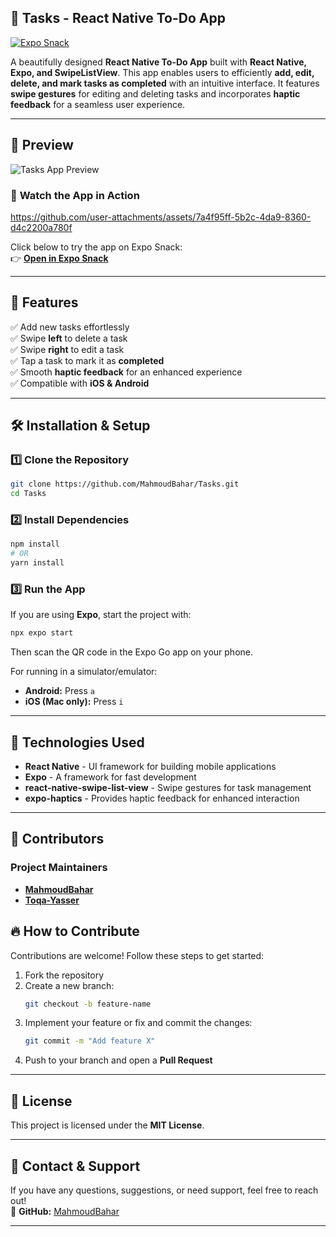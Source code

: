 
## 📝 **Tasks - React Native To-Do App**  

[![Expo Snack](https://img.shields.io/badge/Open%20in-Expo%20Snack-blue?style=for-the-badge&logo=expo)](https://snack.expo.dev/@mahmoud_bahar/tasks)

A beautifully designed **React Native To-Do App** built with **React Native, Expo, and SwipeListView**. This app enables users to efficiently **add, edit, delete, and mark tasks as completed** with an intuitive interface. 
It features **swipe gestures** for editing and deleting tasks and incorporates **haptic feedback** for a seamless user experience.  

---

## 📸 **Preview**  

![Tasks App Preview](https://via.placeholder.com/600x300?text=Tasks+App+Preview)

### 🎥 **Watch the App in Action**
https://github.com/user-attachments/assets/7a4f95ff-5b2c-4da9-8360-d4c2200a780f



Click below to try the app on Expo Snack:  
👉 [**Open in Expo Snack**](https://snack.expo.dev/@mahmoud_bahar/tasks)

---

## 🚀 **Features**
✅ Add new tasks effortlessly  
✅ Swipe **left** to delete a task  
✅ Swipe **right** to edit a task  
✅ Tap a task to mark it as **completed**  
✅ Smooth **haptic feedback** for an enhanced experience  
✅ Compatible with **iOS & Android**  

---

## 🛠️ **Installation & Setup**
### 1️⃣ **Clone the Repository**
```sh
git clone https://github.com/MahmoudBahar/Tasks.git
cd Tasks
```

### 2️⃣ **Install Dependencies**
```sh
npm install
# OR
yarn install
```

### 3️⃣ **Run the App**
If you are using **Expo**, start the project with:
```sh
npx expo start
```
Then scan the QR code in the Expo Go app on your phone.

For running in a simulator/emulator:
- **Android:** Press `a`
- **iOS (Mac only):** Press `i`

---

## 🏰️ **Technologies Used**
- **React Native** - UI framework for building mobile applications  
- **Expo** - A framework for fast development  
- **react-native-swipe-list-view** - Swipe gestures for task management  
- **expo-haptics** - Provides haptic feedback for enhanced interaction  

---

## 🤝 **Contributors**
### Project Maintainers
- **[MahmoudBahar](https://github.com/MahmoudBahar)**
- **[Toqa-Yasser](https://github.com/toqa-yasser)**

## 🔥 **How to Contribute**
Contributions are welcome! Follow these steps to get started:  
1. Fork the repository  
2. Create a new branch:  
   ```sh
   git checkout -b feature-name
   ```
3. Implement your feature or fix and commit the changes:  
   ```sh
   git commit -m "Add feature X"
   ```
4. Push to your branch and open a **Pull Request**  

---

## 📝 **License**
This project is licensed under the **MIT License**.  

---

## 📩 **Contact & Support**
If you have any questions, suggestions, or need support, feel free to reach out!  
📌 **GitHub:** [MahmoudBahar](https://github.com/MahmoudBahar)  

---

